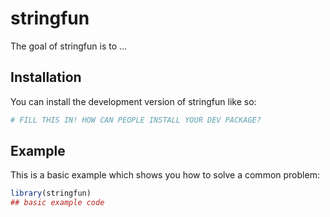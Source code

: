 # stringfun

<!-- badges: start -->

<!-- badges: end -->

The goal of stringfun is to ...

## Installation

You can install the development version of stringfun like so:

``` r
# FILL THIS IN! HOW CAN PEOPLE INSTALL YOUR DEV PACKAGE?
```

## Example

This is a basic example which shows you how to solve a common problem:

``` r
library(stringfun)
## basic example code
```
